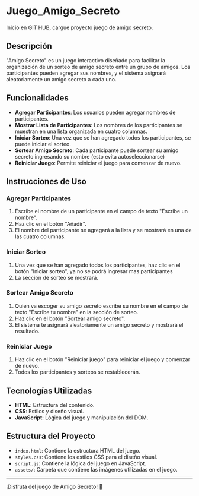 # Juego_Amigo_Secreto
Inicio en GIT HUB, cargue proyecto juego de amigo secreto.

## Descripción
"Amigo Secreto" es un juego interactivo diseñado para facilitar la organización de un sorteo de amigo secreto entre un grupo de amigos. Los participantes pueden agregar sus nombres, y el sistema asignará aleatoriamente un amigo secreto a cada uno.

## Funcionalidades
- **Agregar Participantes**: Los usuarios pueden agregar nombres de participantes.
- **Mostrar Lista de Participantes**: Los nombres de los participantes se muestran en una lista organizada en cuatro columnas.
- **Iniciar Sorteo**: Una vez que se han agregado todos los participantes, se puede iniciar el sorteo.
- **Sortear Amigo Secreto**: Cada participante puede sortear su amigo secreto ingresando su nombre (esto evita autoseleccionarse)
- **Reiniciar Juego**: Permite reiniciar el juego para comenzar de nuevo.

## Instrucciones de Uso

### Agregar Participantes
1. Escribe el nombre de un participante en el campo de texto "Escribe un nombre".
2. Haz clic en el botón "Añadir".
3. El nombre del participante se agregará a la lista y se mostrará en una de las cuatro columnas.

### Iniciar Sorteo
1. Una vez que se han agregado todos los participantes, haz clic en el botón "Iniciar sorteo", ya no se podrá ingresar mas participantes
2. La sección de sorteo se mostrará.

### Sortear Amigo Secreto
1. Quien va escoger su amigo secreto escribe su nombre en el campo de texto "Escribe tu nombre" en la sección de sorteo.
2. Haz clic en el botón "Sortear amigo secreto".
3. El sistema te asignará aleatoriamente un amigo secreto y mostrará el resultado.

### Reiniciar Juego
1. Haz clic en el botón "Reiniciar juego" para reiniciar el juego y comenzar de nuevo.
2. Todos los participantes y sorteos se restablecerán.

## Tecnologías Utilizadas
- **HTML**: Estructura del contenido.
- **CSS**: Estilos y diseño visual.
- **JavaScript**: Lógica del juego y manipulación del DOM.

## Estructura del Proyecto
- `index.html`: Contiene la estructura HTML del juego.
- `styles.css`: Contiene los estilos CSS para el diseño visual.
- `script.js`: Contiene la lógica del juego en JavaScript.
- `assets/`: Carpeta que contiene las imágenes utilizadas en el juego.

---

¡Disfruta del juego de Amigo Secreto! 🎉
